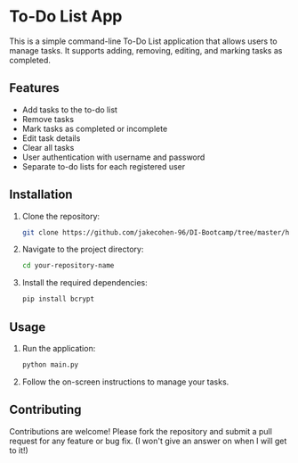 # To-Do List App

This is a simple command-line To-Do List application that allows users to manage tasks. It supports adding, removing, editing, and marking tasks as completed.

## Features

- Add tasks to the to-do list
- Remove tasks
- Mark tasks as completed or incomplete
- Edit task details
- Clear all tasks
- User authentication with username and password
- Separate to-do lists for each registered user

## Installation

1. Clone the repository:
    ```bash
    git clone https://github.com/jakecohen-96/DI-Bootcamp/tree/master/hackathon-1/to-do-list
    ```
2. Navigate to the project directory:
    ```bash
    cd your-repository-name
    ```
3. Install the required dependencies:
    ```bash
    pip install bcrypt
    ```

## Usage

1. Run the application:
    ```bash
    python main.py
    ```
2. Follow the on-screen instructions to manage your tasks.

## Contributing

Contributions are welcome! Please fork the repository and submit a pull request for any feature or bug fix. (I won't give an answer on when I will get to it!)
